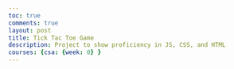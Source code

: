 ```yaml
---
toc: true
comments: true
layout: post
title: Tick Tac Toe Game
description: Project to show proficiency in JS, CSS, and HTML
courses: {csa: {week: 0} }
---
```

